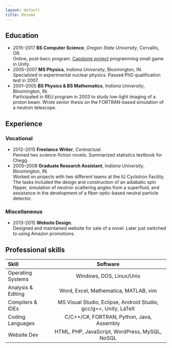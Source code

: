 ```yaml
---
layout: default
title: Resume
---
```


## Education

* 2015–2017 **BS Computer Science**, *Oregon State University*, Corvallis, OR.  
Online, post-bacc program. [Capstone project](https://youtu.be/5IsP7MNEriI) programming small game in Unity.
* 2005–2007 **MS Physics**, *Indiana University*, Bloomington, IN.  
Specialized in experimental nuclear physics. Passed PhD qualification test in 2007.
* 2001–2005 **BS Physics & BS Mathematics**, *Indiana University*, Bloomington, IN.  
Participated in REU program in 2003 to study low-light imaging of a proton beam. Wrote senior thesis on the FORTRAN-based simulation of a neutron telescope.

## Experience

### Vocational
* 2012–2015 **Freelance Writer**, *Contractual*.  
Penned two science-fiction novels. Summarized statistics textbook for Chegg.
* 2005–2008 **Graduate Research Assistant**, *Indiana University*, Bloomington, IN.  
Worked on projects with two different teams at the IU Cyclotron Facility. The tasks included the design and construction of an adiabatic spin flipper, simulation of neutron scattering angles from a superfluid, and assistance in the development of a fiber-optic-based neutral particle detector.

### Miscellaneous
* 2013–2015 **Website Design**.  
Designed and maintained website for sale of a novel. Later just switched to using Amazon promotions.

## Professional skills

| Skill              | Software                                        |
|:-------------------|:-----------------------------------------------:|
| Operating Systems  | Windows, DOS, Linux/Unix                        |
| Analysis & Editing | Word, Excel, Mathematica, MATLAB, vim           |
| Compilers & IDEs   | MS Visual Studio, Eclipse, Android Studio, gcc/g++, Unity, LaTeX |
| Coding Languages   | C/C++/C#, FORTRAN, Python, Java, Assembly          |
| Website Dev        | HTML, PHP, JavaScript, WordPress, MySQL, NoSQL         |
